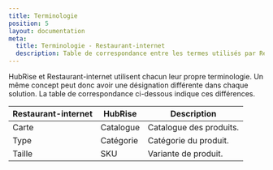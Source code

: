 ```yaml
---
title: Terminologie
position: 5
layout: documentation
meta:
  title: Terminologie - Restaurant-internet
  description: Table de correspondance entre les termes utilisés par Restaurant-internet et ceux utilisés par HubRise.
---
```


HubRise et Restaurant-internet utilisent chacun leur propre terminologie. Un même concept peut donc avoir une désignation différente dans chaque solution. La table de correspondance ci-dessous indique ces différences.

| Restaurant-internet  | HubRise             | Description                              |
| -------------------- | ------------------- | ---------------------------------------- |
| Carte                | Catalogue           | Catalogue des produits.                  |
| Type                 | Catégorie           | Catégorie du produit.                    |
| Taille               | SKU                 | Variante de produit.                     |